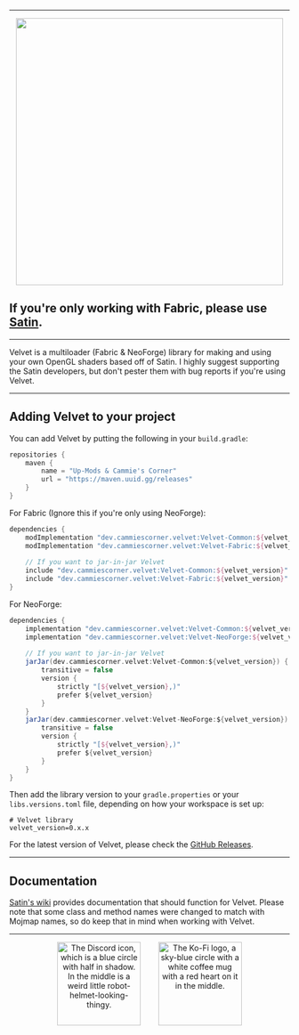 
---
<div align="center">
	<img src="https://mod-assets.upcraft.dev/promo/general/multiloader_banner.png" width="480" alt="">
</div>

## If you're only working with Fabric, please use [Satin](https://github.com/Ladysnake/Satin).

---

Velvet is a multiloader (Fabric & NeoForge) library for making and using your own OpenGL shaders based off of Satin. I highly suggest supporting the Satin developers, but don't pester them with bug reports if you're using Velvet.

---

## Adding Velvet to your project

You can add Velvet by putting the following in your `build.gradle`:
```gradle
repositories {
	maven {
		name = "Up-Mods & Cammie's Corner"
		url = "https://maven.uuid.gg/releases"
	}
}
```
For Fabric (Ignore this if you're only using NeoForge):
```gradle
dependencies {
	modImplementation "dev.cammiescorner.velvet:Velvet-Common:${velvet_version}"
	modImplementation "dev.cammiescorner.velvet:Velvet-Fabric:${velvet_version}"
	
	// If you want to jar-in-jar Velvet
	include "dev.cammiescorner.velvet:Velvet-Common:${velvet_version}"
	include "dev.cammiescorner.velvet:Velvet-Fabric:${velvet_version}"
}
```
For NeoForge:
```gradle
dependencies {
	implementation "dev.cammiescorner.velvet:Velvet-Common:${velvet_version}"
	implementation "dev.cammiescorner.velvet:Velvet-NeoForge:${velvet_version}"
	
	// If you want to jar-in-jar Velvet
	jarJar(dev.cammiescorner.velvet:Velvet-Common:${velvet_version}) {
		transitive = false
		version {
			strictly "[${velvet_version},)"
			prefer ${velvet_version}
		}
	}
	jarJar(dev.cammiescorner.velvet:Velvet-NeoForge:${velvet_version}) {
		transitive = false
		version {
			strictly "[${velvet_version},)"
			prefer ${velvet_version}
		}
	}
}
```

Then add the library version to your `gradle.properties` or your `libs.versions.toml` file, depending on how your workspace is set up:

```properties
# Velvet library
velvet_version=0.x.x
```

For the latest version of Velvet, please check the [GitHub Releases](https://github.com/CammiePone/Velvet/releases).

---

## Documentation

[Satin's wiki](https://github.com/Ladysnake/Satin/wiki) provides documentation that should function for Velvet. Please note that some class and method names were changed to match with Mojmap names, so do keep that in mind when working with Velvet.

---

<p align="center">
	<a href="https://cammiescorner.dev/discord"><img src="https://cammiescorner.dev/images/extras/discord.png" width="150" height="150" title="Join my Discord" alt="The Discord icon, which is a blue circle with half in shadow. In the middle is a weird little robot-helmet-looking-thingy."></a>
	&nbsp;&nbsp;&nbsp;&nbsp;&nbsp;&nbsp;
	<a href="https://www.ko-fi.com/camellias"><img src="https://cammiescorner.dev/images/extras/kofi.png" width="150" height="150" title="Support me on Ko-Fi" alt="The Ko-Fi logo, a sky-blue circle with a white coffee mug with a red heart on it in the middle."></a>
</p>
